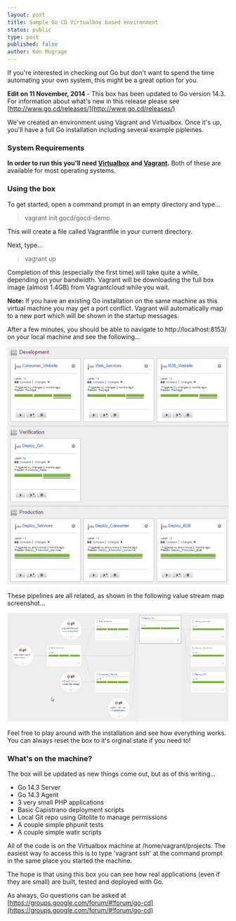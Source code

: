 ```yaml
---
layout: post
title: Sample Go CD Virtualbox based environment
status: public
type: post
published: false
author: Ken Mugrage
---
```


If you're interested in checking out Go but don't want to spend the time automating your
own system, this might be a great option for you.

__Edit on 11 November, 2014__ - This box has been updated to Go version 14.3. For information about
what's new in this release please see [http://www.go.cd/releases/](http://www.go.cd/releases/)

We've created an environment using Vagrant and Virtualbox. Once it's up, you'll have a full
Go installation including several example pipleines. 

### System Requirements

__In order to run this you'll need [Virtualbox](https://www.virtualbox.org/) 
and [Vagrant](https://www.vagrantup.com/).__ Both of these are available for most operating 
systems.

### Using the box
To get started, open a command prompt in an empty directory and type...

<blockquote>
vagrant init gocd/gocd-demo
</blockquote>

This will create a file called Vagrantfile in your current directory. 

Next, type...

<blockquote>
vagrant up
</blockquote>

Completion of this (especially the first time) will take quite a while, depending on your
bandwidth. Vagrant will be downloading the full box image (almost 1.4GB) from Vagrantcloud 
while you wait.

__Note:__ If you have an existing Go installation on the same machine as this virtual machine
you may get a port conflict. Vagrant will automatically map to a new port which will be 
shown in the startup messages. 

After a few minutes, you should be able to navigate to http://localhost:8153/ on your local
machine and see the following...

![](/images/blog/sample-virtualbox/pipelines.png)

These pipelines are all related, as shown in the following value stream map screenshot...

![](/images/blog/sample-virtualbox/vsm.png)

Feel free to play around with the installation and see how everything works. You can always
reset the box to it's orginal state if you need to!

### What's on the machine?

The box will be updated as new things come out, but as of this writing...

* Go 14.3 Server
* Go 14.3 Agent
* 3 very small PHP applications
* Basic Capistrano deployment scripts
* Local Git repo using Gitolite to manage permissions
* A couple simple phpunit tests
* A couple simple watir scripts

All of the code is on the Virtualbox machine at /home/vagrant/projects. The easiest way
to access this is to type 'vagrant ssh' at the command prompt in the same place you 
started the machine.

The hope is that using this box you can see how real applications (even if they are small)
are built, tested and deployed with Go. 

As always, Go questions can be asked at [https://groups.google.com/forum/#!forum/go-cd](https://groups.google.com/forum/#!forum/go-cd)




